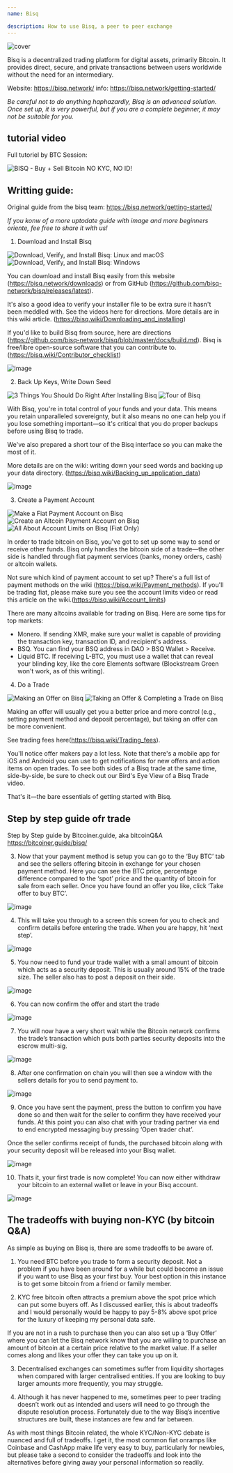 ```yaml
---
name: Bisq

description: How to use Bisq, a peer to peer exchange
---
```


![cover](assets/cover.webp)

Bisq is a decentralized trading platform for digital assets, primarily Bitcoin. It provides direct, secure, and private transactions between users worldwide without the need for an intermediary.

Website: https://bisq.network/
info: https://bisq.network/getting-started/

_Be careful not to do anything haphazardly, Bisq is an advanced solution. Once set up, it is very powerful, but if you are a complete beginner, it may not be suitable for you._

## tutorial video

Full tutoriel by BTC Session:

![ BISQ - Buy + Sell Bitcoin NO KYC, NO ID! ](https://youtu.be/4LyEKA5Iq9I)

## Writting guide:

Original guide from the bisq team: https://bisq.network/getting-started/

_If you konw of a more uptodate guide with image and more beginners oriente, fee free to share it with us!_

1. Download and Install Bisq

![Download, Verify, and Install Bisq: Linux and macOS](https://youtu.be/dTfM4AsxNHY)
![Download, Verify, and Install Bisq: Windows](https://youtu.be/XABzwXw6X0A)

You can download and install Bisq easily from this website (https://bisq.network/downloads) or from GitHub (https://github.com/bisq-network/bisq/releases/latest).

It's also a good idea to verify your installer file to be extra sure it hasn't been meddled with. See the videos here for directions. More details are in this wiki article. (https://bisq.wiki/Downloading_and_installing)

If you'd like to build Bisq from source, here are directions (https://github.com/bisq-network/bisq/blob/master/docs/build.md). Bisq is free/libre open-source software that you can contribute to. (https://bisq.wiki/Contributor_checklist)

![image](assets/1.webp)

2. Back Up Keys, Write Down Seed

![3 Things You Should Do Right After Installing Bisq](https://youtu.be/JSwMcQAT_CA)
![Tour of Bisq](https://youtu.be/HDkzUl9wibc)

With Bisq, you're in total control of your funds and your data. This means you retain unparalleled sovereignty, but it also means no one can help you if you lose something important—so it's critical that you do proper backups before using Bisq to trade.

We've also prepared a short tour of the Bisq interface so you can make the most of it.

More details are on the wiki: writing down your seed words and backing up
your data directory. (https://bisq.wiki/Backing_up_application_data)

![image](assets/2.webp)

3. Create a Payment Account

![Make a Fiat Payment Account on Bisq](https://youtu.be/nDgT_kFC-9Y)
![Create an Altcoin Payment Account on Bisq](https://youtu.be/33UTotkxw_0)
![All About Account Limits on Bisq (Fiat Only)](https://youtu.be/TP5Zh6IJPVo)

In order to trade bitcoin on Bisq, you've got to set up some way to send or receive other funds. Bisq only handles the bitcoin side of a trade—the other side is handled through fiat payment services (banks, money orders, cash) or altcoin wallets.

Not sure which kind of payment account to set up? There's a full list of payment methods on the wiki (https://bisq.wiki/Payment_methods). If you'll be trading fiat, please make sure you see the account limits video or read this article on the wiki.(https://bisq.wiki/Account_limits)

There are many altcoins available for trading on Bisq. Here are some tips for top markets:

- Monero. If sending XMR, make sure your wallet is capable of providing the transaction key, transaction ID, and recipient's address.
- BSQ. You can find your BSQ address in DAO > BSQ Wallet > Receive.
- Liquid BTC. If receiving L-BTC, you must use a wallet that can reveal your blinding key, like the core Elements software (Blockstream Green won't work, as of this writing).

4. Do a Trade

![Making an Offer on Bisq](https://youtu.be/w7Uvv-xrxn8)
![Taking an Offer & Completing a Trade on Bisq](https://youtu.be/E6AOgXajK_E)

Making an offer will usually get you a better price and more control (e.g., setting payment method and deposit percentage), but taking an offer can be more convenient.

See trading fees here(https://bisq.wiki/Trading_fees).

You'll notice offer makers pay a lot less. Note that there's a mobile app for iOS and Android you can use to get notifications for new offers and action items on open trades. To see both sides of a Bisq trade at the same time, side-by-side, be sure to check out our Bird's Eye View of a Bisq Trade video.

That's it—the bare essentials of getting started with Bisq.

## Step by step guide ofr trade

Step by Step guide by Bitcoiner.guide, aka bitcoinQ&A https://bitcoiner.guide/bisq/

3. Now that your payment method is setup you can go to the ‘Buy BTC’ tab and see the sellers offering bitcoin in exchange for your chosen payment method. Here you can see the BTC price, percentage difference compared to the ‘spot’ price and the quantity of bitcoin for sale from each seller. Once you have found an offer you like, click ‘Take offer to buy BTC’.

![image](assets/3.webp)

4. This will take you through to a screen this screen for you to check and confirm details before entering the trade. When you are happy, hit ‘next step’.

![image](assets/4.webp)

5. You now need to fund your trade wallet with a small amount of bitcoin which acts as a security deposit. This is usually around 15% of the trade size. The seller also has to post a deposit on their side.

![image](assets/5.webp)

6. You can now confirm the offer and start the trade

![image](assets/6.webp)

7. You will now have a very short wait while the Bitcoin network confirms the trade’s transaction which puts both parties security deposits into the escrow multi-sig.

![image](assets/7.webp)

8. After one confirmation on chain you will then see a window with the sellers details for you to send payment to.

![image](assets/8.webp)

9. Once you have sent the payment, press the button to confirm you have done so and then wait for the seller to confirm they have received your funds. At this point you can also chat with your trading partner via end to end encrypted messaging buy pressing ‘Open trader chat’.

Once the seller confirms receipt of funds, the purchased bitcoin along with your security deposit will be released into your Bisq wallet.

![image](assets/9.webp)

10. Thats it, your first trade is now complete! You can now either withdraw your bitcoin to an external wallet or leave in your Bisq account.

![image](assets/10.webp)

## The tradeoffs with buying non-KYC (by bitcoin Q&A)

As simple as buying on Bisq is, there are some tradeoffs to be aware of.

1. You need BTC before you trade to form a security deposit. Not a problem if you have been around for a while but could become an issue if you want to use Bisq as your first buy. Your best option in this instance is to get some bitcoin from a friend or family member.

2. KYC free bitcoin often attracts a premium above the spot price which can put some buyers off. As I discussed earlier, this is about tradeoffs and I would personally would be happy to pay 5-8% above spot price for the luxury of keeping my personal data safe.

If you are not in a rush to purchase then you can also set up a ‘Buy Offer’ where you can let the Bisq network know that you are willing to purchase an amount of bitcoin at a certain price relative to the market value. If a seller comes along and likes your offer they can take you up on it.

3. Decentralised exchanges can sometimes suffer from liquidity shortages when compared with larger centralised entities. If you are looking to buy larger amounts more frequently, you may struggle.

4. Although it has never happened to me, sometimes peer to peer trading doesn’t work out as intended and users will need to go through the dispute resolution process. Fortunately due to the way Bisq’s incentive structures are built, these instances are few and far between.

As with most things Bitcoin related, the whole KYC/Non-KYC debate is nuanced and full of tradeoffs. I get it, the most common fiat onramps like Coinbase and CashApp make life very easy to buy, particularly for newbies, but please take a second to consider the tradeoffs and look into the alternatives before giving away your personal information so readily.
